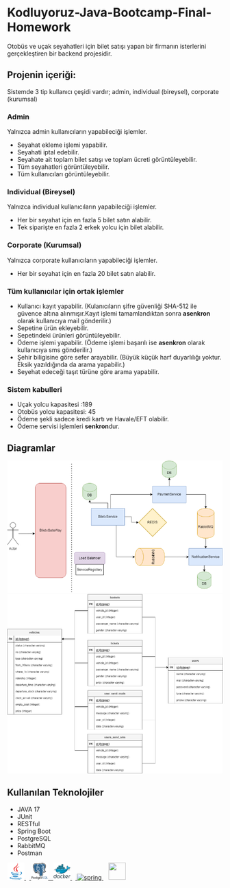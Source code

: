 # Kodluyoruz-Java-Bootcamp-Final-Homework
Otobüs ve uçak seyahatleri için bilet satışı yapan bir firmanın isterlerini gerçekleştiren bir backend projesidir. 

## Projenin içeriği:
Sistemde 3 tip kullanıcı çeşidi vardır; admin, individual (bireysel), corporate (kurumsal)

### Admin 
Yalnızca admin kullanıcıların yapabileciği işlemler.

* Seyahat ekleme işlemi yapabilir.
* Seyahati iptal edebilir.
* Seyahate ait toplam bilet satışı ve toplam ücreti görüntüleyebilir.
* Tüm seyahatleri görüntüleyebilir.
* Tüm kullanıcıları görüntüleyebilir.

### Individual (Bireysel)
Yalnızca individual kullanıcıların yapabileciği işlemler.

* Her bir seyahat için en fazla 5 bilet satın alabilir.
* Tek siparişte en fazla 2 erkek yolcu için bilet alabilir.


### Corporate (Kurumsal)
Yalnızca corporate kullanıcıların yapabileciği işlemler.

* Her bir seyahat için en fazla 20 bilet satın alabilir.


### Tüm kullanıcılar için ortak işlemler

* Kullanıcı kayıt yapabilir. (Kulanıcıların şifre güvenliği SHA-512 ile güvence altına alınmışır.Kayıt işlemi 
  tamamlandıktan 
  sonra 
  **asenkron** olarak kullanıcıya mail 
  gönderilir.)
* Sepetine ürün ekleyebilir.
* Sepetindeki ürünleri görüntüleyebilir.
* Ödeme işlemi yapabilir. (Ödeme işlemi başarılı ise **asenkron** olarak kullanıcıya sms gönderilir.)
* Şehir biligisine göre sefer arayabilir. (Büyük küçük harf duyarlılığı yoktur. Eksik yazıldığında da arama yapabilir.)
* Seyehat edeceği taşıt türüne göre arama yapabilir.

### Sistem kabulleri

* Uçak yolcu kapasitesi :189
* Otobüs yolcu kapasitesi: 45
* Ödeme şekli sadece kredi kartı ve Havale/EFT olabilir.
* Ödeme servisi işlemleri **senkron**dur.

## Diagramlar
![](images/diagrams.png)
![](images/dbDiagram.png)
## Kullanılan Teknolojiler
* JAVA 17
* JUnit
* RESTful
* Spring Boot
* PostgreSQL
* RabbitMQ
* Postman

<a href="https:// www.java.com" target="_blank" rel="noreferrer"> <img src="https://raw.githubusercontent.com/devicons/devicon/master/icons/java/java-original.svg" alt= "java" width="40" height="40"/> </a>	&nbsp;&nbsp;<a href="https://www.postgresql.org" target="_blank" rel="noreferrer"> <img src="https://raw.githubusercontent.com/devicons/devicon/master/icons/postgresql/postgresql-original-wordmark.svg" alt="postgresql" width="40" height="40"/>&nbsp;&nbsp; <a href="https://www.docker.com/" target="_blank" rel="noreferrer"> <img src="https://raw.githubusercontent.com/devicons/devicon/master/icons/docker/docker-original-wordmark.svg" alt="docker" width="40" height="40"/> </a> &nbsp;&nbsp;<a href="https://spring.io/" target="_blank" rel="noreferrer"> <img src="https://www.vectorlogo.zone/logos/springio/springio-icon.svg" alt="spring" width="40" height="40"/> </a> &nbsp;&nbsp; <a href="https://www.rabbitmq.com/" target="_blank" rel="noreferrer"> <img src="https://www.vectorlogo.zone/logos/rabbitmq/rabbitmq-icon.svg" width="40" height="40"/> </a></a>

